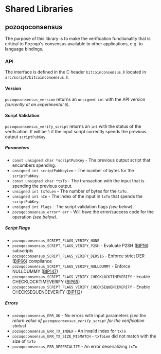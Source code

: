 Shared Libraries
================

## pozoqoconsensus

The purpose of this library is to make the verification functionality that is critical to Pozoqo's consensus available to other applications, e.g. to language bindings.

### API

The interface is defined in the C header `bitcoinconsensus.h` located in  `src/script/bitcoinconsensus.h`.

#### Version

`pozoqoconsensus_version` returns an `unsigned int` with the API version *(currently at an experimental `0`)*.

#### Script Validation

`pozoqoconsensus_verify_script` returns an `int` with the status of the verification. It will be `1` if the input script correctly spends the previous output `scriptPubKey`.

##### Parameters
- `const unsigned char *scriptPubKey` - The previous output script that encumbers spending.
- `unsigned int scriptPubKeyLen` - The number of bytes for the `scriptPubKey`.
- `const unsigned char *txTo` - The transaction with the input that is spending the previous output.
- `unsigned int txToLen` - The number of bytes for the `txTo`.
- `unsigned int nIn` - The index of the input in `txTo` that spends the `scriptPubKey`.
- `unsigned int flags` - The script validation flags *(see below)*.
- `pozoqoconsensus_error* err` - Will have the error/success code for the operation *(see below)*.

##### Script Flags
- `pozoqoconsensus_SCRIPT_FLAGS_VERIFY_NONE`
- `pozoqoconsensus_SCRIPT_FLAGS_VERIFY_P2SH` - Evaluate P2SH ([BIP16](https://github.com/bitcoin/bips/blob/master/bip-0016.mediawiki)) subscripts
- `pozoqoconsensus_SCRIPT_FLAGS_VERIFY_DERSIG` - Enforce strict DER ([BIP66](https://github.com/bitcoin/bips/blob/master/bip-0066.mediawiki)) compliance
- `pozoqoconsensus_SCRIPT_FLAGS_VERIFY_NULLDUMMY` - Enforce NULLDUMMY ([BIP147](https://github.com/bitcoin/bips/blob/master/bip-0147.mediawiki))
- `pozoqoconsensus_SCRIPT_FLAGS_VERIFY_CHECKLOCKTIMEVERIFY` - Enable CHECKLOCKTIMEVERIFY ([BIP65](https://github.com/bitcoin/bips/blob/master/bip-0065.mediawiki))
- `pozoqoconsensus_SCRIPT_FLAGS_VERIFY_CHECKSEQUENCEVERIFY` - Enable CHECKSEQUENCEVERIFY ([BIP112](https://github.com/bitcoin/bips/blob/master/bip-0112.mediawiki))

##### Errors
- `pozoqoconsensus_ERR_OK` - No errors with input parameters *(see the return value of `pozoqoconsensus_verify_script` for the verification status)*
- `pozoqoconsensus_ERR_TX_INDEX` - An invalid index for `txTo`
- `pozoqoconsensus_ERR_TX_SIZE_MISMATCH` - `txToLen` did not match with the size of `txTo`
- `pozoqoconsensus_ERR_DESERIALIZE` - An error deserializing `txTo`
